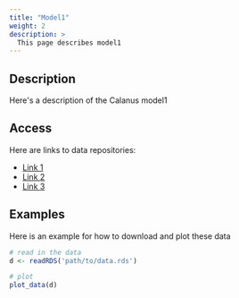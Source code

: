 ```yaml
---
title: "Model1"
weight: 2
description: >
  This page describes model1 
---
```


## Description

Here's a description of the Calanus model1

## Access

Here are links to data repositories:

* [Link 1](https://github.com/hansenjohnson/calanus_data_website)
* [Link 2](https://github.com/hansenjohnson/calanus_data_website)
* [Link 3](https://github.com/hansenjohnson/calanus_data_website)

## Examples

Here is an example for how to download and plot these data

``` r
# read in the data
d <- readRDS('path/to/data.rds')

# plot
plot_data(d)
```